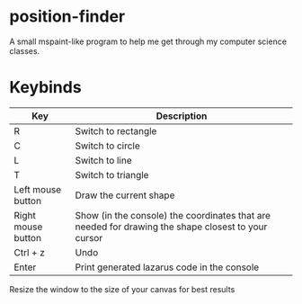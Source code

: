 # position-finder
A small mspaint-like program to help me get through my computer science classes.

# Keybinds

| Key                | Description                                                                                        |
|--------------------|----------------------------------------------------------------------------------------------------|
| R                  | Switch to rectangle                                                                                |
| C                  | Switch to circle                                                                                   |
| L                  | Switch to line                                                                                     |
| T                  | Switch to triangle                                                                                 |
| Left mouse button  | Draw the current shape                                                                             |
| Right mouse button | Show (in the console) the coordinates that are needed for drawing the shape closest to your cursor |
| Ctrl + z           | Undo                                                                                               |
| Enter              | Print generated lazarus code in the console                                                        |


Resize the window to the size of your canvas for best results

